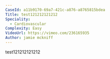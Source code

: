 ```yaml
---
CaseId: a11b9170-69a7-421c-a876-a8765815bdea
Title: test121212121212
Speciality:
  - Cardiovascular
Complexity: Easy
VideoUrl: https://vimeo.com/236165935
Author: jamie mckniff
---
```


test121212121212